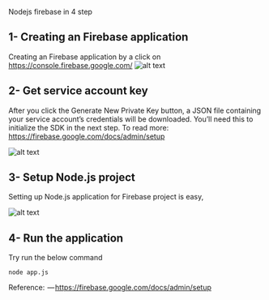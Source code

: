 Nodejs firebase in 4 step


## 1- Creating an Firebase application
Creating an Firebase application by a click on https://console.firebase.google.com/
![alt text](https://cdn-images-1.medium.com/max/1760/1*Fbx6FGGiFiq5iAKe6Od1Eg.png)

## 2- Get service account key
After you click the Generate New Private Key button, a JSON file containing your service account’s credentials will be downloaded. You’ll need this to initialize the SDK in the next step.
To read more: https://firebase.google.com/docs/admin/setup

![alt text](https://cdn-images-1.medium.com/max/1760/1*1aRZ-Z32fyG6zv4zpvcZAw.png)

## 3- Setup Node.js project
Setting up Node.js application for Firebase project is easy,  

![alt text](https://cdn-images-1.medium.com/max/1800/1*EK0xtWM8s7ymdNtqQt-9Og.png)

## 4- Run the application
Try run the below command 
```
node app.js
```


Reference:
 — https://firebase.google.com/docs/admin/setup
